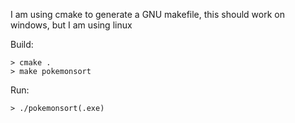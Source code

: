 I am using cmake to generate a GNU makefile, this should work on windows, but I am using linux

Build:
```shell
> cmake .
> make pokemonsort
```

Run:
```shell
> ./pokemonsort(.exe)
```